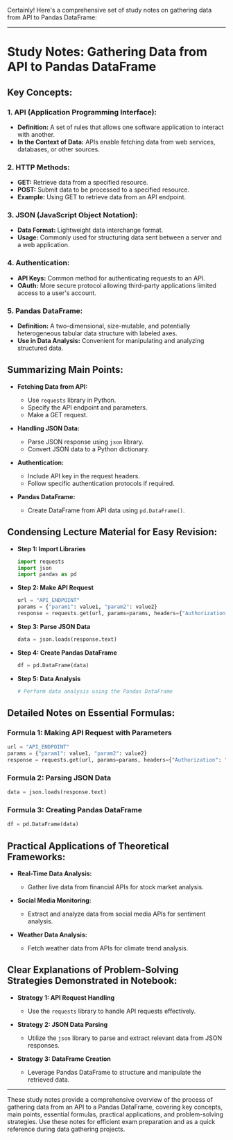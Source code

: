 Certainly! Here's a comprehensive set of study notes on gathering data from API to Pandas DataFrame:

---

# Study Notes: Gathering Data from API to Pandas DataFrame

## **Key Concepts:**

### 1. **API (Application Programming Interface):**
   - **Definition:** A set of rules that allows one software application to interact with another.
   - **In the Context of Data:** APIs enable fetching data from web services, databases, or other sources.

### 2. **HTTP Methods:**
   - **GET:** Retrieve data from a specified resource.
   - **POST:** Submit data to be processed to a specified resource.
   - **Example:** Using GET to retrieve data from an API endpoint.

### 3. **JSON (JavaScript Object Notation):**
   - **Data Format:** Lightweight data interchange format.
   - **Usage:** Commonly used for structuring data sent between a server and a web application.

### 4. **Authentication:**
   - **API Keys:** Common method for authenticating requests to an API.
   - **OAuth:** More secure protocol allowing third-party applications limited access to a user's account.

### 5. **Pandas DataFrame:**
   - **Definition:** A two-dimensional, size-mutable, and potentially heterogeneous tabular data structure with labeled axes.
   - **Use in Data Analysis:** Convenient for manipulating and analyzing structured data.

## **Summarizing Main Points:**

- **Fetching Data from API:**
  - Use `requests` library in Python.
  - Specify the API endpoint and parameters.
  - Make a GET request.

- **Handling JSON Data:**
  - Parse JSON response using `json` library.
  - Convert JSON data to a Python dictionary.

- **Authentication:**
  - Include API key in the request headers.
  - Follow specific authentication protocols if required.

- **Pandas DataFrame:**
  - Create DataFrame from API data using `pd.DataFrame()`.

## **Condensing Lecture Material for Easy Revision:**

- **Step 1: Import Libraries**
  ```python
  import requests
  import json
  import pandas as pd
  ```

- **Step 2: Make API Request**
  ```python
  url = "API_ENDPOINT"
  params = {"param1": value1, "param2": value2}
  response = requests.get(url, params=params, headers={"Authorization": "API_KEY"})
  ```

- **Step 3: Parse JSON Data**
  ```python
  data = json.loads(response.text)
  ```

- **Step 4: Create Pandas DataFrame**
  ```python
  df = pd.DataFrame(data)
  ```

- **Step 5: Data Analysis**
  ```python
  # Perform data analysis using the Pandas DataFrame
  ```

## **Detailed Notes on Essential Formulas:**

### **Formula 1: Making API Request with Parameters**
```python
url = "API_ENDPOINT"
params = {"param1": value1, "param2": value2}
response = requests.get(url, params=params, headers={"Authorization": "API_KEY"})
```

### **Formula 2: Parsing JSON Data**
```python
data = json.loads(response.text)
```

### **Formula 3: Creating Pandas DataFrame**
```python
df = pd.DataFrame(data)
```

## **Practical Applications of Theoretical Frameworks:**

- **Real-Time Data Analysis:**
  - Gather live data from financial APIs for stock market analysis.

- **Social Media Monitoring:**
  - Extract and analyze data from social media APIs for sentiment analysis.

- **Weather Data Analysis:**
  - Fetch weather data from APIs for climate trend analysis.

## **Clear Explanations of Problem-Solving Strategies Demonstrated in Notebook:**

- **Strategy 1: API Request Handling**
  - Use the `requests` library to handle API requests effectively.

- **Strategy 2: JSON Data Parsing**
  - Utilize the `json` library to parse and extract relevant data from JSON responses.

- **Strategy 3: DataFrame Creation**
  - Leverage Pandas DataFrame to structure and manipulate the retrieved data.

---

These study notes provide a comprehensive overview of the process of gathering data from an API to a Pandas DataFrame, covering key concepts, main points, essential formulas, practical applications, and problem-solving strategies. Use these notes for efficient exam preparation and as a quick reference during data gathering projects.